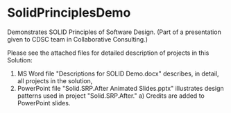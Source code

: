 # SolidPrinciplesDemo
Demonstrates SOLID Principles of Software Design. (Part of a presentation given to CDSC team in Collaborative Consulting.)

Please see the attached files for detailed description of projects in this Solution:
1) MS Word file "Descriptions for SOLID Demo.docx" describes, in detail, all projects in the solution,
2) PowerPoint file "Solid.SRP.After Animated Slides.pptx" illustrates design patterns used in project "Solid.SRP.After."
    a) Credits are added to PowerPoint slides.
